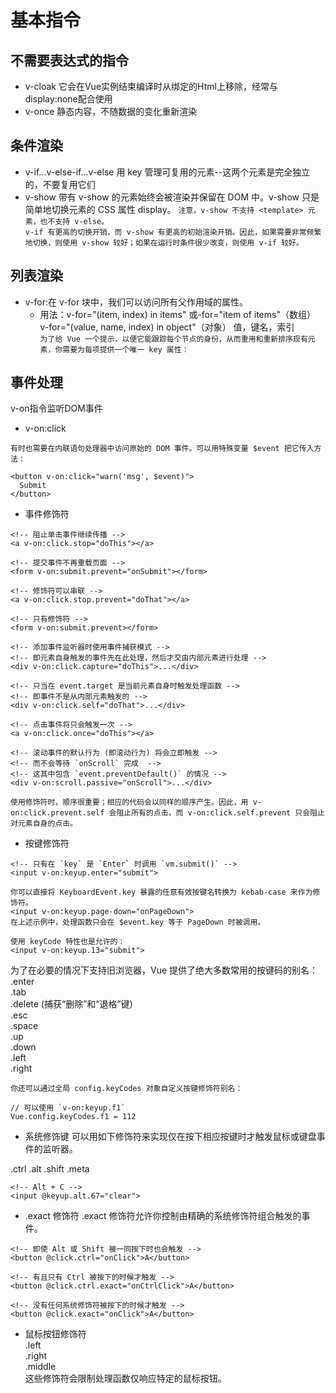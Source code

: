 # 基本指令
## 不需要表达式的指令
* v-cloak 它会在Vue实例结束编译时从绑定的Html上移除，经常与display:none配合使用
* v-once 静态内容，不随数据的变化重新渲染
## 条件渲染
* v-if...v-else-if...v-else 用 key 管理可复用的元素--这两个元素是完全独立的，不要复用它们
* v-show 带有 v-show 的元素始终会被渲染并保留在 DOM 中。v-show 只是简单地切换元素的 CSS 属性 display。
`注意，v-show 不支持 <template> 元素，也不支持 v-else。`  
`v-if 有更高的切换开销，而 v-show 有更高的初始渲染开销。因此，如果需要非常频繁地切换，则使用 v-show 较好；如果在运行时条件很少改变，则使用 v-if 较好。`
## 列表渲染
* v-for:在 v-for 块中，我们可以访问所有父作用域的属性。
   * 用法：v-for="(item, index) in items" 或-for="item of items"（数组）  
   v-for="(value, name, index) in object"（对象） 值，键名，索引  
`
为了给 Vue 一个提示，以便它能跟踪每个节点的身份，从而重用和重新排序现有元素，你需要为每项提供一个唯一 key 属性：
`
## 事件处理
v-on指令监听DOM事件
* v-on:click
```
有时也需要在内联语句处理器中访问原始的 DOM 事件。可以用特殊变量 $event 把它传入方法：

<button v-on:click="warn('msg', $event)">
  Submit
</button>
```
* 事件修饰符
```
<!-- 阻止单击事件继续传播 -->
<a v-on:click.stop="doThis"></a>

<!-- 提交事件不再重载页面 -->
<form v-on:submit.prevent="onSubmit"></form>

<!-- 修饰符可以串联 -->
<a v-on:click.stop.prevent="doThat"></a>

<!-- 只有修饰符 -->
<form v-on:submit.prevent></form>

<!-- 添加事件监听器时使用事件捕获模式 -->
<!-- 即元素自身触发的事件先在此处理，然后才交由内部元素进行处理 -->
<div v-on:click.capture="doThis">...</div>

<!-- 只当在 event.target 是当前元素自身时触发处理函数 -->
<!-- 即事件不是从内部元素触发的 -->
<div v-on:click.self="doThat">...</div>

<!-- 点击事件将只会触发一次 -->
<a v-on:click.once="doThis"></a>

<!-- 滚动事件的默认行为 (即滚动行为) 将会立即触发 -->
<!-- 而不会等待 `onScroll` 完成  -->
<!-- 这其中包含 `event.preventDefault()` 的情况 -->
<div v-on:scroll.passive="onScroll">...</div>
```
`使用修饰符时，顺序很重要；相应的代码会以同样的顺序产生。因此，用 v-on:click.prevent.self 会阻止所有的点击，而 v-on:click.self.prevent 只会阻止对元素自身的点击。`
* 按键修饰符
```
<!-- 只有在 `key` 是 `Enter` 时调用 `vm.submit()` -->
<input v-on:keyup.enter="submit">

你可以直接将 KeyboardEvent.key 暴露的任意有效按键名转换为 kebab-case 来作为修饰符。
<input v-on:keyup.page-down="onPageDown">
在上述示例中，处理函数只会在 $event.key 等于 PageDown 时被调用。

使用 keyCode 特性也是允许的：
<input v-on:keyup.13="submit">

```
为了在必要的情况下支持旧浏览器，Vue 提供了绝大多数常用的按键码的别名：  
.enter  
.tab   
.delete (捕获“删除”和“退格”键)   
.esc  
.space  
.up  
.down  
.left  
.right  
```
你还可以通过全局 config.keyCodes 对象自定义按键修饰符别名：

// 可以使用 `v-on:keyup.f1`
Vue.config.keyCodes.f1 = 112
```
* 系统修饰键
可以用如下修饰符来实现仅在按下相应按键时才触发鼠标或键盘事件的监听器。

.ctrl
.alt
.shift
.meta
```
<!-- Alt + C -->
<input @keyup.alt.67="clear">
```

* .exact 修饰符
.exact 修饰符允许你控制由精确的系统修饰符组合触发的事件。
```
<!-- 即使 Alt 或 Shift 被一同按下时也会触发 -->
<button @click.ctrl="onClick">A</button>

<!-- 有且只有 Ctrl 被按下的时候才触发 -->
<button @click.ctrl.exact="onCtrlClick">A</button>

<!-- 没有任何系统修饰符被按下的时候才触发 -->
<button @click.exact="onClick">A</button>
```

* 鼠标按钮修饰符  
.left  
.right  
.middle  
这些修饰符会限制处理函数仅响应特定的鼠标按钮。